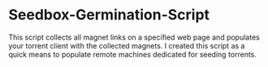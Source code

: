 # Seedbox-Germination-Script
This script collects all magnet links on a specified web page and populates your torrent client with the collected magnets. I created this script as a quick means to populate remote machines dedicated for seeding torrents.
